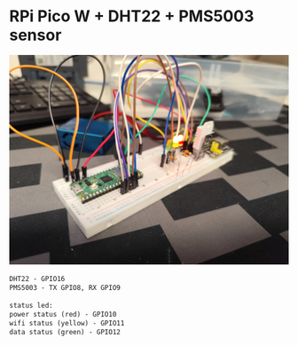 # RPi Pico W + DHT22 + PMS5003 sensor

![zdjecie](https://raw.githubusercontent.com/MarcinK50/raspberry/refs/heads/main/picture.jpg)

```
DHT22 - GPIO16
PMS5003 - TX GPIO8, RX GPIO9

status led:
power status (red) - GPIO10 
wifi status (yellow) - GPIO11
data status (green) - GPIO12
```
